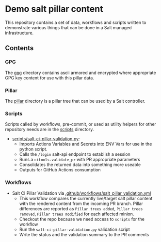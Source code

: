 # Demo salt pillar content

This repository contains a set of data, workflows and scripts written to
demonstrate various things that can be done in a Salt managed infrastructure.

## Contents

### GPG

The [gpg](gpg) directory contains ascii armored and encrypted where appropriate GPG key content for use with this pillar data.

### Pillar

The [pillar](pillar) directory is a pillar tree that can be used by a Salt controller.

### Scripts

Scripts called by workflows, pre-commit, or used as utility helpers for other repository needs are in the [scripts](scripts) directory.

- [scripts/salt-ci-pillar-validation.py](scripts/salt-ci-pillar-validation.py):
  - Imports Actions Variables and Secrets into ENV Vars for use in the python script.
  - Calls the `/login` salt-api endpoint to establish a session
  - Runs a `citools.validate_pr` with PR appropriate parameters
  - Consolidates the returned data into something more useable
  - Outputs for GitHub Actions consumption 

### Workflows

- Salt CI Pillar Validation via [.github/workflows/salt_pillar_validation.yml](.github/workflows/salt_pillar_validation.yml)
  - This workflow compares the currently live/target salt pillar content with the rendered content from the incoming PR branch. Pillar differences are reported as `Pillar trees added`, `Pillar trees removed`, `Pillar trees modified` for each affected minion.
  - Checkout the repo because we need access to `scripts` for the workflow
  - Run the `salt-ci-pillar-validation.py` validation script
  - Write the status and the validation summary to the PR comments
